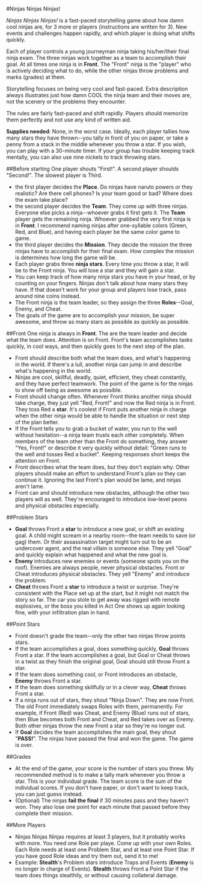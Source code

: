 #Ninjas Ninjas Ninjas!

*Ninjas Ninjas Ninjas!* is a fast-paced storytelling game about how damn cool ninjas are, for 3 more or players (instructions are written for 3). New events and challenges happen rapidly, and which player is doing what shifts quickly.

Each of player controls a young journeyman ninja taking his/her/their final ninja exam. The three ninjas work together as a team to accomplish their goal. At all times one ninja is in **Front**. The "Front" ninja is the "player" who is actively deciding what to do, while the other ninjas throw problems and marks (grades) at them.

Storytelling focuses on being very cool and fast-paced. Extra description always illustrates just how damn COOL the ninja team and their moves are, not the scenery or the problems they encounter.

The rules are fairly fast-paced and shift rapidly. Players should memorize them perfectly and not use any kind of written aid.

**Supplies needed**: None, in the worst case. Ideally, each player tallies how many stars they have thrown--you tally in front of you on paper, or take a penny from a stack in the middle whenever you throw a star. If you wish, you can play with a 30-minute timer. If your group has trouble keeping track mentally, you can also use nine nickels to track throwing stars.

##Before starting
One player shouts "First!". A second player shoulds "Second!". The slowest player is Third.
- the first player decides the **Place**. Do ninjas have naruto powers or they realistic? Are there cell phones? Is your team good or bad? Where does the exam take place?
- the second player decides the **Team**. They come up with three ninjas. Everyone else picks a ninja--whoever grabs it first gets it. The **Team** player gets the remaining ninja. Whoever grabbed the very first ninja is in **Front**. I recommend naming ninjas after one-syllable colors (Green, Red, and Blue), and having each player be the same color game to game.
- the third player decides the **Mission**. They decide the mission the three ninjas have to accomplish for their final exam. How complex the mission is determines how long the game will be.
- Each player grabs three **ninja stars**. Every time you throw a star, it will be to the Front ninja. You will lose a star and they will gain a star. 
- You can keep track of how many ninja stars you have in your head, or by counting on your fingers. Ninjas don't talk about how many stars they have. If that doesn't work for your group and players lose track, pass around nine coins instead.
- The Front ninja is the team leader, so they assign the three **Roles**--Goal, Enemy, and Cheat.
- The goals of the game are to accomplish your mission, be super awesome, and throw as many stars as possible as quickly as possible.

##Front
One ninja is always in **Front**. The are the team leader and decide what the team does. Attention is on Front. Front's team accomplishes tasks quickly, in cool ways, and then quickly goes to the next step of the plan.

- Front should describe both what the team does, and what's happening in the world. If there's a lull, another ninja can jump in and describe what's happening in the world.
- Ninjas are cool, skillful, deadly, quiet, efficient, they cheat constantly, and they have perfect teamwork. The point of the game is for the ninjas to show off being as awesome as possible.
- Front should change often. Whenever Front thinks another ninja should take charge, they just yell "Red, Front!" and now the Red ninja is in Front. They toss Red a **star**. It's coolest if Front puts another ninja in charge when the other ninja would be able to handle the situation or next step of the plan better.
- If the Front tells you to grab a bucket of water, you run to the well without hesitation--a ninja team trusts each other completely. When members of the team other than the Front do something, they answer "Yes, Front!" or describe it very quickly without detail: "Green runs to the well and tosses Red a bucket". Keeping responses short keeps the attention on Front.
- Front describes what the team does, but they don't explain why. Other players should make an effort to understand Front's plan so they can continue it. Ignoring the last Front's plan would be lame, and ninjas aren't lame.
- Front can and should introduce new obstacles, although the other two players will as well. They're encouraged to introduce low-level peons and physical obstacles especially.

##Problem Stars
- **Goal** throws Front a **star** to introduce a new goal, or shift an existing goal. A child might scream in a nearby room--the team needs to save (or gag) them. Or their assassination target might turn out to be an undercover agent, and the real villain is someone else. They yell "Goal" and quickly explain what happened and what the new goal is.
- **Enemy** introduces new enemies or events (someone spots you on the roof). Enemies are always people, never physical obstacles. Front or Cheat introduces physical obstacles. They yell "Enemy" and introduce the problem.
- **Cheat** throws Front a **star** to introduce a twist or surprise. They're consistent with the Place set up at the start, but it might not match the story so far. The car you stole to get away was rigged with remote explosives, or the boss you killed in Act One shows up again looking fine, with your infiltration plan in hand.

##Point Stars
- Front doesn't grade the team--only the other two ninjas throw points stars.
- If the team accomplishes a goal, does something quickly, **Goal** throws Front a star. If the team accomplishes a goal, but Goal or Cheat throws in a twist as they finish the original goal, Goal should still throw Front a star.
- If the team does something cool, or Front introduces an obstacle, **Enemy** throws Front a star.
- If the team does something skillfully or in a clever way, **Cheat** throws Front a star.
- If a ninja runs out of stars, they shout "Ninja Down". They are now Front. The old Front immediately swaps Roles with them, permanently. For example, if Front (Red) was Cheat, and Enemy (Blue) runs out of stars, then Blue becomes both Front and Cheat, and Red takes over as Enemy. Both other ninjas throw the new Front a star so they're no longer out.
- If **Goal** decides the team accomplishes the main goal, they shout "**PASS!**". The ninjas have passed the final and won the game. The game is over.

##Grades
- At the end of the game, your score is the number of stars you threw. My recommended method is to make a tally mark whenever you throw a star. This is your individual grade. The team score is the sum of the individual scores. If you don't have paper, or don't want to keep track, you can just guess instead.
- (Optional) The ninjas **fail the final** if 30 minutes pass and they haven't won. They also lose one point for each minute that passed before they complete their mission.

##More Players
- Ninjas Ninjas Ninjas requires at least 3 players, but it probably works with more. You need one Role per playe. Come up with your own Roles. Each Role needs at least one Problem Star, and at least one Point Star. If you have good Role ideas and try them out, send it to me!
- Example: **Stealth**'s Problem stars introduce Traps and Events (**Enemy** is no longer in charge of Events). **Stealth** throws Front a Point Star if the team does things stealthily, or without causing collateral damage.
